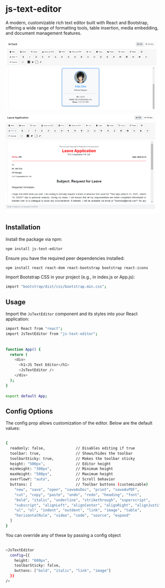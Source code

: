 # js-text-editor

A modern, customizable rich text editor built with React and Bootstrap, offering a wide range of formatting tools, table insertion, media embedding, and document management features.

![alt text](./dist/img2.png)


![alt text](./dist/img1.png)

## Installation

Install the package via npm:

```bash
npm install js-text-editor
```

Ensure you have the required peer dependencies installed:

```bash
npm install react react-dom react-bootstrap bootstrap react-icons
```

Import Bootstrap CSS in your project (e.g., in index.js or App.js):

```bash
import "bootstrap/dist/css/bootstrap.min.css";
```

## Usage

Import the `JsTextEditor` component and its styles into your React application:

```bash
import React from "react";
import JsTextEditor from "js-text-editor";


function App() {
  return (
    <div>
      <h1>JS Text Editor</h1>
      <JsTextEditor />
    </div>
  );
}

export default App;

```

## Config Options

The config prop allows customization of the editor. Below are the default values:

```bash

{
  readonly: false,              // Disables editing if true
  toolbar: true,                // Shows/hides the toolbar
  toolbarSticky: true,          // Makes the toolbar sticky
  height: "500px",              // Editor height
  minHeight: "300px",           // Minimum height
  maxHeight: "500px",           // Maximum height
  overflowY: "auto",            // Scroll behavior
  buttons: [                    // Toolbar buttons (customizable)
    "new", "save", "open", "saveAsDoc", "print", "saveAsPDF",
    "cut", "copy", "paste", "undo", "redo", "heading", "font",
    "bold", "italic", "underline", "strikethrough", "superscript",
    "subscript", "alignLeft", "alignCenter", "alignRight", "alignJustify",
    "ul", "ol", "indent", "outdent", "link", "image", "table",
    "horizontalRule", "video", "code", "source", "expand"
  ]
}

```

You can override any of these by passing a config object

```bash

<JsTextEditor
  config={{
    height: "600px",
    toolbarSticky: false,
    buttons: ["bold", "italic", "link", "image"]
  }}
/>

```
